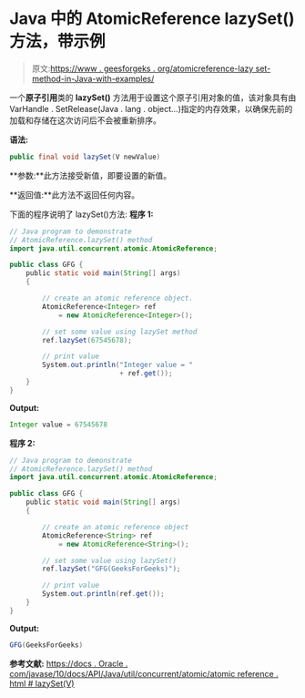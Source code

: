 # Java 中的 AtomicReference lazySet()方法，带示例

> 原文:[https://www . geesforgeks . org/atomicreference-lazy set-method-in-Java-with-examples/](https://www.geeksforgeeks.org/atomicreference-lazyset-method-in-java-with-examples/)

一个**原子引用**类的 **lazySet()** 方法用于设置这个原子引用对象的值，该对象具有由 VarHandle . SetRelease(Java . lang . object…)指定的内存效果，以确保先前的加载和存储在这次访问后不会被重新排序。

**语法:**

```java
public final void lazySet(V newValue)

```

**参数:**此方法接受新值，即要设置的新值。

**返回值:**此方法不返回任何内容。

下面的程序说明了 lazySet()方法:
**程序 1:**

```java
// Java program to demonstrate
// AtomicReference.lazySet() method
import java.util.concurrent.atomic.AtomicReference;

public class GFG {
    public static void main(String[] args)
    {

        // create an atomic reference object.
        AtomicReference<Integer> ref
            = new AtomicReference<Integer>();

        // set some value using lazySet method
        ref.lazySet(67545678);

        // print value
        System.out.println("Integer value = "
                           + ref.get());
    }
}
```

**Output:**

```java
Integer value = 67545678

```

**程序 2:**

```java
// Java program to demonstrate
// AtomicReference.lazySet() method
import java.util.concurrent.atomic.AtomicReference;

public class GFG {
    public static void main(String[] args)
    {

        // create an atomic reference object
        AtomicReference<String> ref
            = new AtomicReference<String>();

        // set some value using lazySet()
        ref.lazySet("GFG(GeeksForGeeks)");

        // print value
        System.out.println(ref.get());
    }
}
```

**Output:**

```java
GFG(GeeksForGeeks)

```

**参考文献:**
[https://docs . Oracle . com/javase/10/docs/API/Java/util/concurrent/atomic/atomic reference . html # lazySet(V)](https://docs.oracle.com/javase/10/docs/api/java/util/concurrent/atomic/AtomicReference.html#lazySet(V))